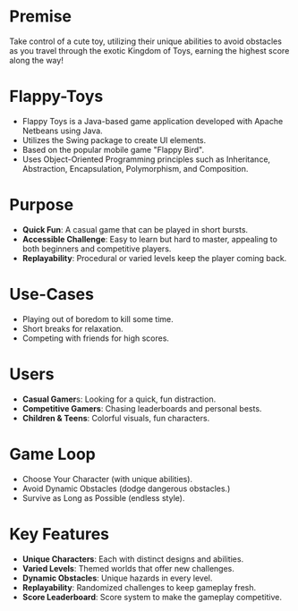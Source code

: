 # Premise
  Take control of a cute toy, utilizing their unique abilities to avoid obstacles as you travel through the exotic Kingdom of Toys, earning the highest score along the way!

# Flappy-Toys
  - Flappy Toys is a Java-based game application developed with Apache Netbeans using Java.
  - Utilizes the Swing package to create UI elements.
  - Based on the popular mobile game "Flappy Bird".
  - Uses Object-Oriented Programming principles such as Inheritance, Abstraction, Encapsulation, Polymorphism, and Composition.

# Purpose
  - **Quick Fun**: A casual game that can be played in short bursts.
  - **Accessible Challenge**: Easy to learn but hard to master, appealing to both beginners and competitive players.
  - **Replayability**: Procedural or varied levels keep the player coming back.

# Use-Cases
  - Playing out of boredom to kill some time.
  - Short breaks for relaxation.
  - Competing with friends for high scores.

# Users
  - **Casual Gamer**s: Looking for a quick, fun distraction.
  - **Competitive Gamers**: Chasing leaderboards and personal bests.
  - **Children & Teens**: Colorful visuals, fun characters.

# Game Loop
  - Choose Your Character (with unique abilities).
  - Avoid Dynamic Obstacles (dodge dangerous obstacles.)
  - Survive as Long as Possible (endless style).

# Key Features
  - **Unique Characters**: Each with distinct designs and abilities.
  - **Varied Levels**: Themed worlds that offer new challenges.
  - **Dynamic Obstacles**: Unique hazards in every level.
  - **Replayability**: Randomized challenges to keep gameplay fresh.
  - **Score Leaderboard**: Score system to make the gameplay competitive.
